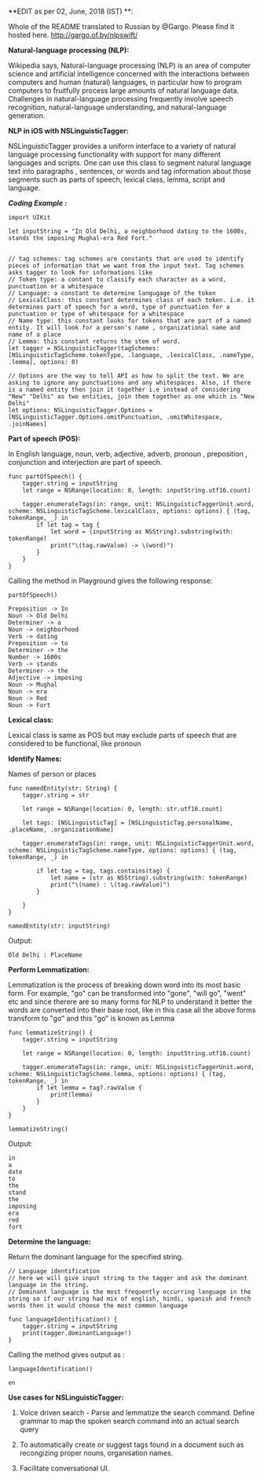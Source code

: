 **EDIT as per 02, June, 2018 (IST) **:

Whole of the README translated to Russian by @Gargo. Please find it hosted here. 
http://gargo.of.by/nlpswift/

**Natural-language processing (NLP):**

Wikipedia says, Natural-language processing (NLP) is an area of computer science and artificial intelligence concerned with the interactions between computers and human (natural) languages, in particular how to program computers to fruitfully process large amounts of natural language data. Challenges in natural-language processing frequently involve speech recognition, natural-language understanding, and natural-language generation.


**NLP in iOS with NSLinguisticTagger:**

NSLinguisticTagger provides a uniform interface to a variety of natural language processing functionality with support for many different languages and scripts. One can use this class to segment natural language text into paragraphs , sentences, or words and tag information  about those segments such as parts of speech, lexical class, lemma, script and language.



***Coding Example :***

```
import UIKit

let inputString = "In Old Delhi, a neighborhood dating to the 1600s, stands the imposing Mughal-era Red Fort."


// tag schemes: tag schemes are constants that are used to identify pieces of information that we want from the input text. Tag schemes asks tagger to look for informations like
// Token type: a contant to classify each character as a word, punctuation or a whitespace
// Language: a constant to determine langugage of the token
// LexicalClass: this constant determines class of each token. i.e. it determines part of speech for a word, type of punctuation for a punctuation or type of whitespace for a whitespace
// Name type: this constant looks for tokens that are part of a named entity. It will look for a person's name , organizational name and name of a place
// Lemma: this constant returns the stem of word.
let tagger = NSLinguisticTagger(tagSchemes: [NSLinguisticTagScheme.tokenType, .language, .lexicalClass, .nameType, .lemma], options: 0)

// Options are the way to tell API as how to split the text. We are asking to ignore any punctuations and any whitespaces. Also, if there is a named entity then join it together i.e instead of considering "New" "Delhi" as two entities, join them together as one which is "New Delhi"
let options: NSLinguisticTagger.Options = [NSLinguisticTagger.Options.omitPunctuation, .omitWhitespace, .joinNames]
```
**Part of speech (POS):**

In English language, noun, verb, adjective, adverb, pronoun , preposition , conjunction and interjection are part of speech.

```
func partOfSpeech() {
    tagger.string = inputString
    let range = NSRange(location: 0, length: inputString.utf16.count)
    
    tagger.enumerateTags(in: range, unit: NSLinguisticTaggerUnit.word, scheme: NSLinguisticTagScheme.lexicalClass, options: options) { (tag, tokenRange, _) in
        if let tag = tag {
            let word = (inputString as NSString).substring(with: tokenRange)
            print("\(tag.rawValue) -> \(word)")
        }
    }
}
```

Calling the method in Playground gives the following response: 

```
partOfSpeech()

Preposition -> In
Noun -> Old Delhi
Determiner -> a
Noun -> neighborhood
Verb -> dating
Preposition -> to
Determiner -> the
Number -> 1600s
Verb -> stands
Determiner -> the
Adjective -> imposing
Noun -> Mughal
Noun -> era
Noun -> Red
Noun -> Fort
```


**Lexical class:**

Lexical class is same as POS but may exclude parts of speech that are considered to be functional, like pronoun

**Identify Names:**

Names of person or places

```
func namedEntity(str: String) {
    tagger.string = str
    
    let range = NSRange(location: 0, length: str.utf16.count)
    
    let tags: [NSLinguisticTag] = [NSLinguisticTag.personalName, .placeName, .organizationName]
    
    tagger.enumerateTags(in: range, unit: NSLinguisticTaggerUnit.word, scheme: NSLinguisticTagScheme.nameType, options: options) { (tag, tokenRange, _) in
        
        if let tag = tag, tags.contains(tag) {
            let name = (str as NSString).substring(with: tokenRange)
            print("\(name) : \(tag.rawValue)")
        }
        
    }
}

namedEntity(str: inputString)
```

Output:

```
Old Delhi : PlaceName

```

**Perform Lemmatization:**

Lemmatization is the process of breaking down word into its most basic form. For example, "go" can be transformed into "gone", "will go", "went" etc and since therere are so many forms for NLP to understand it better the words are converted into their base root, like in this case all the above forms transform to "go" and this "go" is known as Lemma

```
func lemmatizeString() {
    tagger.string = inputString
    
    let range = NSRange(location: 0, length: inputString.utf16.count)
    
    tagger.enumerateTags(in: range, unit: NSLinguisticTaggerUnit.word, scheme: NSLinguisticTagScheme.lemma, options: options) { (tag, tokenRange, _) in
        if let lemma = tag?.rawValue {
            print(lemma)
        }
    }
}

lemmatizeString()
```

Output:
```
in
a
date
to
the
stand
the
imposing
era
red
fort
```

**Determine the language:**

Return the dominant language for the specified string.

```
// Language identification
// here we will give input string to the tagger and ask the dominant language in the string.
// Dominant language is the most frequently occurring language in the string so if our string had mix of english, hindi, spanish and french words then it would choose the most common language

func languageIdentification() {
    tagger.string = inputString
    print(tagger.dominantLanguage!)
}
```

Calling the method gives output as :

``` 
languageIdentification()

en

```

**Use cases for NSLinguisticTagger:**

1) Voice driven search - Parse and lemmatize the search command. Define grammar to map the spoken search command into an actual search query

2) To automatically create or suggest tags found in a document such as recongizing proper nouns, organisation names.

3) Facilitate conversational UI.


